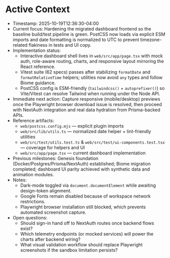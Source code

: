 # Active Context

- Timestamp: 2025-10-19T12:36:30-04:00
- Current focus: Hardening the migrated dashboard frontend so the baseline build/test pipeline is green. PostCSS now loads via explicit ESM imports and date formatting is normalized to UTC to prevent timezone-related flakiness in tests and UI copy.
- Implementation status:
  - Interactive dashboard shell lives in `web/src/app/page.tsx` with mock auth, role-aware routing, charts, and responsive layout mirroring the React reference.
  - Vitest suite (62 specs) passes after stabilizing `formatDate` and `formatRelativeTime` helpers; utilities now avoid `any` types and follow Biome guidance.
  - PostCSS config is ESM-friendly (`tailwindcss()` + `autoprefixer()`) so Vite/Vitest can resolve Tailwind when running under the Node API.
- Immediate next action: Capture responsive (mobile/desktop) previews once the Playwright browser download issue is resolved, then proceed with NextAuth integration and real data hydration from Prisma-backed APIs.
- Reference artifacts:
  - `web/postcss.config.mjs` — explicit plugin imports
  - `web/src/lib/utils.ts` — normalized date helper + lint-friendly utilities
  - `web/src/test/utils.test.ts` & `web/src/test/ui-components.test.tsx` — coverage for helpers and UI
  - `web/src/app/page.tsx` — current dashboard implementation
- Previous milestones: Genesis foundation (Docker/Postgres/Prisma/NextAuth) established; Biome migration completed; dashboard UI parity achieved with synthetic data and animation modules.
- Notes:
  - Dark-mode toggled via `document.documentElement` while awaiting design-token alignment.
  - Google Fonts remain disabled because of workspace network restrictions.
  - Playwright browser installation still blocked, which prevents automated screenshot capture.
- Open questions:
  - Should sign-in hand off to NextAuth routes once backend flows exist?
  - Which telemetry endpoints (or mocked services) will power the charts after backend wiring?
  - What visual validation workflow should replace Playwright screenshots if the sandbox limitation persists?
